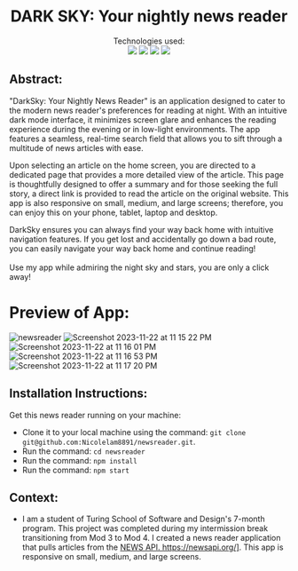 <div align="center">
<h1>DARK SKY: Your nightly news reader </h1>

Technologies used:<br>
  <img src="https://img.shields.io/badge/React-20232A?style=for-the-badge&logo=react&logoColor=61DAFB" />
  <img src="https://img.shields.io/badge/React_Router-CA4245?style=for-the-badge&logo=react-router&logoColor=white"/>
  <img src="https://img.shields.io/badge/CSS3-1572B6?style=for-the-badge&logo=css3&logoColor=white" />
  <img src="https://img.shields.io/badge/HTML5-E34F26?style=for-the-badge&logo=html5&logoColor=white" />
</div>

## Abstract: 
"DarkSky: Your Nightly News Reader" is an  application designed to cater to the modern news reader's preferences for reading at night. With an intuitive dark mode interface, it minimizes screen glare and enhances the reading experience during the evening or in low-light environments. The app features a seamless, real-time search field that allows you to sift through a multitude of news articles with ease.

Upon selecting an article on the home screen, you are directed to a dedicated page that provides a more detailed view of the article. This page is thoughtfully designed to offer a summary and for those seeking the full story, a direct link is provided to read the article on the original website. This app is also responsive on small, medium, and large screens; therefore, you can enjoy this on your phone, tablet, laptop and desktop.

DarkSky ensures you can always find your way back home with intuitive navigation features. If you get lost and accidentally go down a bad route, you can easily navigate your way back home and continue reading! 
<br></br>
Use my app while admiring the night sky and stars, you are only a click away! 

# Preview of App:
![newsreader](https://github.com/Nicolelam8891/newsreader/assets/132624450/b5fe17c2-0472-4274-aaef-3a9ae4ea2849)
![Screenshot 2023-11-22 at 11 15 22 PM](https://github.com/Nicolelam8891/newsreader/assets/132624450/3dc1fd63-2cf8-4f0e-8a31-e1d393075fd0)
![Screenshot 2023-11-22 at 11 16 01 PM](https://github.com/Nicolelam8891/newsreader/assets/132624450/31773b39-a4ff-48e2-bb19-cf8a508a5392)
![Screenshot 2023-11-22 at 11 16 53 PM](https://github.com/Nicolelam8891/newsreader/assets/132624450/86b60e8f-d033-4331-938a-dd7ab238dd19)
![Screenshot 2023-11-22 at 11 17 20 PM](https://github.com/Nicolelam8891/newsreader/assets/132624450/68394b07-5ade-4ac9-a004-378b9915b936)


## Installation Instructions:
Get this news reader running on your machine: 
- Clone it to your local machine using the command: `git clone git@github.com:Nicolelam8891/newsreader.git`.
- Run the command: `cd newsreader`
- Run the command: `npm install`
- Run the command: `npm start`

## Context:
- I am a student of Turing School of Software and Design's 7-month program. This project was completed during my intermission break transitioning from Mod 3 to Mod 4. I created a news reader application that pulls articles from the [NEWS API. ](https://newsapi.org/)https://newsapi.org/]. This app is responsive on small, medium, and large screens.
